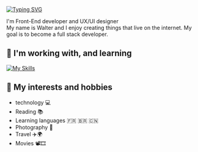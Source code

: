 [![Typing SVG](https://readme-typing-svg.herokuapp.com?font=Fira+Code&pause=1000&color=B8B8B8&width=435&lines=%F0%9F%91%8B+Hi+there)](https://git.io/typing-svg)

<!--
**wadocode/wadocode** is a ✨ _special_ ✨ repository because its `README.md` (this file) appears on your GitHub profile.

Here are some ideas to get you started:

- 🔭 I’m currently working on ...
- 🌱 I’m currently learning ...
- 👯 I’m looking to collaborate on ...
- 🤔 I’m looking for help with ...
- 💬 Ask me about ...
- 📫 How to reach me: ...
- 😄 Pronouns: ...
- ⚡ Fun fact: ...
-->
I'm Front-End developer and UX/UI designer  
My name is Walter and I enjoy creating things that 
live on the internet. My goal is to become a full stack developer.

## 🌱 **I'm working with, and learning**   
[![My Skills](https://skillicons.dev/icons?i=html,css,js,react,nextjs,nodejs,git,figma&perline=3)](https://skillicons.dev)  


## 👀 **My interests and hobbies**
- technology 💻
- Reading 📚
- Learning languages 🇫🇷 🇧🇷 🇨🇳 
- Photography 📸
- Travel ✈️🌍
- Movies 📽️🎞️  

<!--<!--
- 💼 Check out my [Portfolio website](https://) and my [LinkedIn profile](https://).
- ✉️ You can contact me at my email
-->
